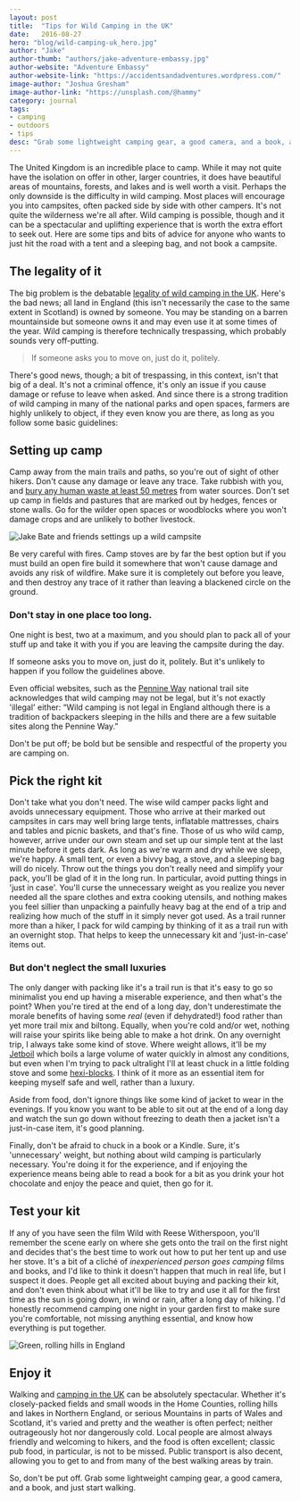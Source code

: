 ```yaml
---
layout: post
title:  "Tips for Wild Camping in the UK"
date:   2016-08-27
hero: "blog/wild-camping-uk_hero.jpg"
author: "Jake"
author-thumb: "authors/jake-adventure-embassy.jpg"
author-website: "Adventure Embassy"
author-website-link: "https://accidentsandadventures.wordpress.com/"
image-author: "Joshua Gresham"
image-author-link: "https://unsplash.com/@hammy"
category: journal
tags: 
- camping
- outdoors
- tips
desc: "Grab some lightweight camping gear, a good camera, and a book, and just start walking. "
---
```


The United Kingdom is an incredible place to camp. While it may not quite have the isolation on offer in other, larger countries, it does have beautiful areas of mountains, forests, and lakes and is well worth a visit. Perhaps the only downside is the difficulty in wild camping. Most places will encourage you into campsites, often packed side by side with other campers. It's not quite the wilderness we're all after. Wild camping is possible, though and it can be a spectacular and uplifting experience that is worth the extra effort to seek out. Here are some tips and bits of advice for anyone who wants to just hit the road with a tent and a sleeping bag, and not book a campsite.


## The legality of it

The big problem is the debatable [legality of wild camping in the UK](https://www.theguardian.com/travel/2010/jul/09/illegal-wild-camping "The Guardian: Illegal Wild Camping"). Here's the bad news; all land in England (this isn't necessarily the case to the same extent in Scotland) is owned by someone. You may be standing on a barren mountainside but someone owns it and may even use it at some times of the year. Wild camping is therefore technically trespassing, which probably sounds very off-putting.

> If someone asks you to move on, just do it, politely.

There's good news, though; a bit of trespassing, in this context, isn't that big of a deal. It's not a criminal offence, it's only an issue if you cause damage or refuse to leave when asked. And since there is a strong tradition of wild camping in many of the national parks and open spaces, farmers are highly unlikely to object, if they even know you are there, as long as you follow some basic guidelines:


## Setting up camp

Camp away from the main trails and paths, so you're out of sight of other hikers. Don't cause any damage or leave any trace. Take rubbish with you, and [bury any human waste at least 50 metres](https://lnt.org/learn/principle-3 "Center for Outdoor Ethics: Disposing of Waste") from water sources.
Don't set up camp in fields and pastures that are marked out by hedges, fences or stone walls. Go for the wilder open spaces or woodblocks where you won't damage crops and are unlikely to bother livestock. 

![Jake Bate and friends settings up a wild campsite](/assets/img/blog/wild-camping-uk_tents.jpg "Photo by Jake Bate")

Be very careful with fires. Camp stoves are by far the best option but if you must build an open fire build it somewhere that won't cause damage and avoids any risk of wildfire. Make sure it is completely out before you leave, and then destroy any trace of it rather than leaving a blackened circle on the ground.

### Don't stay in one place too long. 

One night is best, two at a maximum, and you should plan to pack all of your stuff up and take it with you if you are leaving the campsite during the day.

If someone asks you to move on, just do it, politely. But it's unlikely to happen if you follow the guidelines above.

Even official websites, such as the [Pennine Way](http://www.telegraph.co.uk/travel/destinations/europe/united-kingdom/articles/The-Pennine-Way-Britains-greatest-walking-trail/ "Telegraph: Britains Greatest Walking Trail") national trail site acknowledges that wild camping may not be legal, but it's not exactly 'illegal' either: “Wild camping is not legal in England although there is a tradition of backpackers sleeping in the hills and there are a few suitable sites along the Pennine Way.” 

Don't be put off; be bold but be sensible and respectful of the property you are camping on.


## Pick the right kit

Don't take what you don't need. The wise wild camper packs light and avoids unnecessary equipment. Those who arrive at their marked out campsites in cars may well bring large tents, inflatable mattresses, chairs and tables and picnic baskets, and that's fine. Those of us who wild camp, however, arrive under our own steam and set up our simple tent at the last minute before it gets dark. As long as we're warm and dry while we sleep, we're happy. A small tent, or even a bivvy bag, a stove, and a sleeping bag will do nicely. Throw out the things you don't really need and simplify your pack, you'll be glad of it in the long run. In particular, avoid putting things in 'just in case'.  You'll curse the unnecessary weight as you realize you never needed all the spare clothes and extra cooking utensils, and nothing makes you feel sillier than unpacking a painfully heavy bag at the end of a trip and realizing how much of the stuff in it simply never got used. As a trail runner more than a hiker, I pack for wild camping by thinking of it as a trail run with an overnight stop. That helps to keep the unnecessary kit and 'just-in-case' items out.

### But don't neglect the small luxuries

The only danger with packing like it's a trail run is that it's easy to go so minimalist you end up having a miserable experience, and then what's the point? When you're tired at the end of a long day, don't underestimate the morale benefits of having some *real* (even if dehydrated!) food rather than yet more trail mix and biltong. Equally, when you're cold and/or wet, nothing will raise your spirits like being able to make a hot drink. On any overnight trip, I always take some kind of stove. Where weight allows, it'll be my [Jetboil](http://www.jetboil.com/ "Jetboil.com") which boils a large volume of water quickly in almost any conditions, but even when I'm trying to pack ultralight I'll at least chuck in a little folding stove and some [hexi-blocks](https://en.wikipedia.org/wiki/Hexamine_fuel_tablet "Hexamine fuel tablets"). I think of it more as an essential item for keeping myself safe and well, rather than a luxury.

Aside from food, don't ignore things like some kind of jacket to wear in the evenings. If you know you want to be able to sit out at the end of a long day and watch the sun go down without freezing to death then a jacket isn't a just-in-case item, it's good planning.

Finally, don't be afraid to chuck in a book or a Kindle. Sure, it's 'unnecessary' weight, but nothing about wild camping is particularly necessary. You're doing it for the experience, and if enjoying the experience means being able to read a book for a bit as you drink your hot chocolate and enjoy the peace and quiet, then go for it.


## Test your kit

If any of you have seen the film Wild with Reese Witherspoon, you'll remember the scene early on where she gets onto the trail on the first night and decides that's the best time to work out how to put her tent up and use her stove. It's a bit of a cliché of *inexperienced person goes camping* films and books, and I'd like to think it doesn't happen that much in real life, but I suspect it does. People get all excited about buying and packing their kit, and don't even think about what it'll be like to try and use it all for the first time as the sun is going down, in wind or rain, after a long day of hiking. I'd honestly recommend camping one night in your garden first to make sure you're comfortable, not missing anything essential, and know how everything is put together. 

![Green, rolling hills in England](/assets/img/blog/wild-camping-uk_hills.jpg "Photo by Jake Bate")


## Enjoy it

Walking and [camping in the UK](https://www.coolcamping.co.uk/ "CoolCamping: Find a campsite") can be absolutely spectacular. Whether it's closely-packed fields and small woods in the Home Counties, rolling hills and lakes in Northern England, or serious Mountains in parts of Wales and Scotland, it's varied and pretty and the weather is often perfect; neither outrageously hot nor dangerously cold. Local people are almost always friendly and welcoming to hikers, and the food is often excellent; classic pub food, in particular, is not to be missed. Public transport is also decent, allowing you to get to and from many of the best walking areas by train.

So, don't be put off. Grab some lightweight camping gear, a good camera, and a book, and just start walking. 
